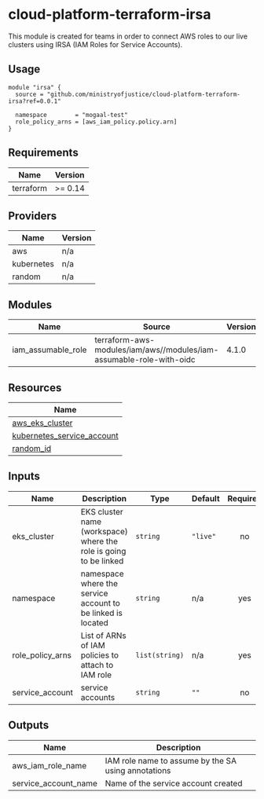 # cloud-platform-terraform-irsa

This module is created for teams in order to connect AWS roles to our live clusters using IRSA (IAM Roles for Service Accounts). 

## Usage

```hcl
module "irsa" {
  source = "github.com/ministryofjustice/cloud-platform-terraform-irsa?ref=0.0.1"

  namespace        = "mogaal-test"
  role_policy_arns = [aws_iam_policy.policy.arn]
}

```

<!--- BEGIN_TF_DOCS --->
## Requirements

| Name | Version |
|------|---------|
| terraform | >= 0.14 |

## Providers

| Name | Version |
|------|---------|
| aws | n/a |
| kubernetes | n/a |
| random | n/a |

## Modules

| Name | Source | Version |
|------|--------|---------|
| iam_assumable_role | terraform-aws-modules/iam/aws//modules/iam-assumable-role-with-oidc | 4.1.0 |

## Resources

| Name |
|------|
| [aws_eks_cluster](https://registry.terraform.io/providers/hashicorp/aws/latest/docs/data-sources/eks_cluster) |
| [kubernetes_service_account](https://registry.terraform.io/providers/hashicorp/kubernetes/latest/docs/resources/service_account) |
| [random_id](https://registry.terraform.io/providers/hashicorp/random/latest/docs/resources/id) |

## Inputs

| Name | Description | Type | Default | Required |
|------|-------------|------|---------|:--------:|
| eks\_cluster | EKS cluster name (workspace) where the role is going to be linked | `string` | `"live"` | no |
| namespace | namespace where the service account to be linked is located | `string` | n/a | yes |
| role\_policy\_arns | List of ARNs of IAM policies to attach to IAM role | `list(string)` | n/a | yes |
| service\_account | service accounts | `string` | `""` | no |

## Outputs

| Name | Description |
|------|-------------|
| aws\_iam\_role\_name | IAM role name to assume by the SA using annotations |
| service\_account\_name | Name of the service account created |

<!--- END_TF_DOCS --->
